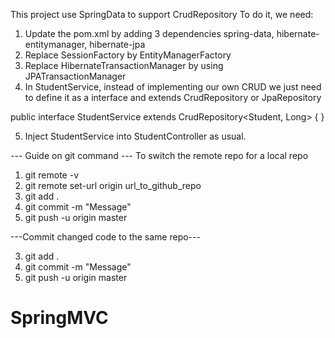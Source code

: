 This project use SpringData to support CrudRepository
To do it, we need:
1. Update the pom.xml by adding 3 dependencies spring-data, hibernate-entitymanager, hibernate-jpa
2. Replace SessionFactory by EntityManagerFactory
3. Replace HibernateTransactionManager by using JPATransactionManager
4. In StudentService, instead of implementing our own CRUD we just need to define it as a interface and extends CrudRepository or JpaRepository

public interface StudentService extends CrudRepository<Student, Long> {
}

5. Inject StudentService into StudentController as usual.


--- Guide on git command ---
To switch the remote repo for a local repo
1. git remote -v
2. git remote set-url origin url_to_github_repo
3. git add .
4. git commit -m "Message"
5. git push -u origin master

---Commit changed code to the same repo---

3. git add .
4. git commit -m "Message"
5. git push -u origin master


# SpringMVC
